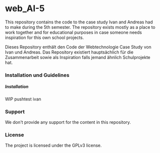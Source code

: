 # web_AI-5

This repository contains the code to the case study Ivan and Andreas had to
make during the 5th semester.
The repository exists mostly as a place to work together and for educational
purposes in case someone needs inspiration for this own school projects.

Dieses Repository enthält den Code der Webtechnologie Case Study von Ivan und
Andreas. Das Repository existiert hauptsächlich für die Zusammenarbeit sowie als
Inspiration falls jemand ähnlich Schulprojekte hat.

### Installation und Guidelines

##### Installation

WIP
pushtest ivan

### Support

We don't provide any support for the content in this repository.

### License

The project is licensed under the GPLv3 license.
